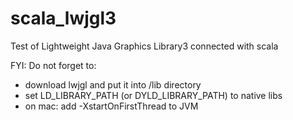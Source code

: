 # scala_lwjgl3

Test of Lightweight Java Graphics Library3  connected with scala







FYI:
Do not forget to:
- download lwjgl and put it into /lib directory
- set LD_LIBRARY_PATH (or DYLD_LIBRARY_PATH) to native libs
- on mac: add -XstartOnFirstThread to JVM 